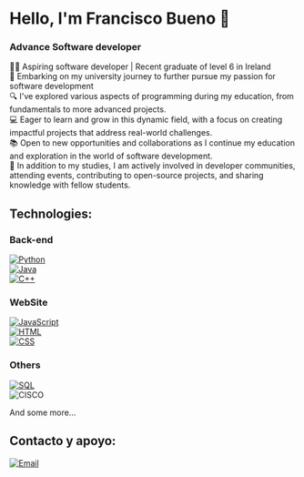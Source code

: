 # Hello, I'm Francisco Bueno 👋
### Advance Software developer

👨‍🎓 Aspiring software developer | Recent graduate of level 6 in Ireland<br>
🌟 Embarking on my university journey to further pursue my passion for software development<br>
🔍 I've explored various aspects of programming during my education, from fundamentals to more advanced projects.<br>
💻 Eager to learn and grow in this dynamic field, with a focus on creating impactful projects that address real-world challenges.<br>
📚 Open to new opportunities and collaborations as I continue my education and exploration in the world of software development.<br>
🌱 In addition to my studies, I am actively involved in developer communities, attending events, contributing to open-source projects, and sharing knowledge with fellow students.<br>

## Technologies:<br>
### Back-end
[![Python](https://img.shields.io/badge/Python-yellow?style=for-the-badge&logo=python&logoColor=white&labelColor=101010)]()<br>
[![Java](https://img.shields.io/badge/Java-ED8B00?style=for-the-badge&logo=openjdk&logoColor=white)]()<br>
[![C++](https://img.shields.io/badge/C%2B%2B-00599C?style=for-the-badge&logo=c%2B%2B&logoColor=white)]()<br>

### WebSite
[![JavaScript](https://img.shields.io/badge/JavaScript-F7DF1E?style=for-the-badge&logo=javascript&logoColor=white&labelColor=101010)]()<br>
[![HTML](https://img.shields.io/badge/HTML-239120?style=for-the-badge&logo=html5&logoColor=white)]()<br>
[![CSS](https://img.shields.io/badge/CSS-239120?&style=for-the-badge&logo=css3&logoColor=white)]()<br>

### Others
[![SQL](https://img.shields.io/badge/Microsoft%20SQL%20Server-CC2927?logo=microsoftsqlserver&logoColor=fff&style=for-the-badge)]()<br>
![CISCO](https://img.shields.io/badge/-CISCO-blue?logo=cisco)<br>

And some more...


## Contacto y apoyo:
[![Email](https://img.shields.io/badge/Gmail-D14836?style=for-the-badge&logo=gmail&logoColor=white)](mailto:fbuenoleon@gmail.com)
</br>
